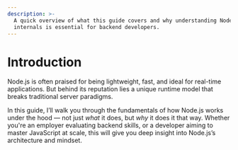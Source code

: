 ```yaml
---
description: >-
  A quick overview of what this guide covers and why understanding Node.js
  internals is essential for backend developers.
---
```


# Introduction

Node.js is often praised for being lightweight, fast, and ideal for real-time applications. But behind its reputation lies a unique runtime model that breaks traditional server paradigms.

In this guide, I’ll walk you through the fundamentals of how Node.js works under the hood — not just _what_ it does, but _why_ it does it that way. Whether you're an employer evaluating backend skills, or a developer aiming to master JavaScript at scale, this will give you deep insight into Node.js’s architecture and mindset.
